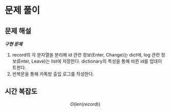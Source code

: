 # 문제 풀이

## 문제 해설

***구현 문제***

1. record의 각 문자열을 분리해 id 관련 정보(Enter, Change)는 dict에, log 관련 정보(Enter, Leave)는 list에 저장한다. dictionary의 특성을 통해 바뀐 id를 업데이트한다.
2. 반복문을 통해 카톡방 출입 로그를 작성한다.

## 시간 복잡도

$$O(len(record))$$